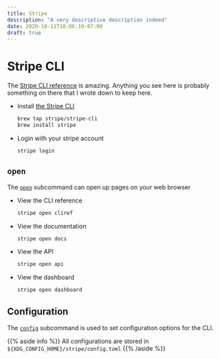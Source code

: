 ```yaml
---
title: Stripe
description: "A very descriptive description indeed"
date: 2020-10-11T18:06:19-07:00
draft: true
---
```


# Stripe CLI

The [Stripe CLI reference](https://stripe.com/docs/cli) is amazing. Anything 
you see here is probably something on there that I wrote down to keep here.

* Install [the Stripe CLI](https://stripe.com/docs/stripe-cli)

    ```sh
    brew tap stripe/stripe-cli
    brew install stripe
    ```

* Login with your stripe account

    ```sh
    stripe login
    ```

## `open`

The [`open`](https://stripe.com/docs/cli/open) subcommand can open up pages on your web browser

* View the CLI reference

    ```sh
    stripe open cliref
    ```

* View the documentation

    ```sh
    stripe open docs
    ```

* View the API

    ```sh
    stripe open api
    ```

* View the dashboard

    ```sh
    stripe open dashboard
    ```

## Configuration

The [`config`](https://stripe.com/docs/cli/config) subcommand is used to set configuration options for the CLI.

{{% aside info %}}
All configurations are stored in `${XDG_CONFIG_HOME}/stripe/config.toml`
{{% /aside %}}
